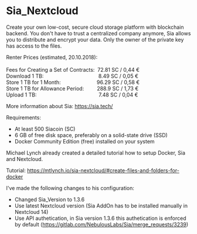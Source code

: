 # Sia_Nextcloud

Create your own low-cost, secure cloud storage platform with blockchain backend.
You don't have to trust a centralized company anymore, Sia allows you to distribute and encrypt your data. Only the owner of the private key has access to the files.

  Renter Prices (estimated, 20.10.2018):<br><br>
  Fees for Creating a Set of Contracts:   &nbsp;72.81 SC / 0,44 € <br>
  Download 1 TB:     &nbsp;&nbsp;&nbsp;&nbsp;&nbsp;&nbsp;&nbsp;&nbsp;&nbsp;&nbsp;&nbsp;&nbsp;&nbsp;&nbsp;&nbsp;&nbsp;&nbsp;&nbsp;&nbsp;&nbsp;&nbsp;&nbsp;&nbsp;&nbsp;&nbsp;&nbsp;&nbsp;&nbsp;&nbsp;&nbsp;&nbsp;&nbsp;&nbsp;&nbsp;&nbsp;&nbsp;     8.49 SC / 0,05 € <br>
  Store 1 TB for 1 Month:&nbsp;&nbsp;&nbsp;&nbsp;&nbsp;&nbsp;&nbsp;&nbsp;&nbsp;&nbsp;&nbsp;&nbsp;&nbsp;&nbsp;&nbsp;&nbsp;&nbsp;&nbsp;&nbsp;&nbsp;&nbsp;&nbsp;&nbsp;&nbsp;&nbsp;96.29 SC / 0,58 € <br>
  Store 1 TB for Allowance Period:&nbsp;&nbsp;&nbsp;&nbsp;&nbsp;&nbsp;&nbsp;&nbsp;&nbsp;288.9 SC / 1,73 € <br>
  Upload 1 TB:&nbsp;&nbsp;&nbsp;&nbsp;&nbsp;&nbsp;&nbsp;&nbsp;&nbsp;&nbsp;&nbsp;&nbsp;&nbsp;&nbsp;&nbsp;&nbsp;&nbsp;&nbsp;&nbsp;&nbsp;&nbsp;&nbsp;&nbsp;&nbsp;&nbsp;&nbsp;&nbsp;&nbsp;&nbsp;&nbsp;&nbsp;&nbsp;&nbsp;&nbsp;&nbsp;&nbsp;&nbsp;&nbsp;&nbsp;&nbsp;&nbsp;&nbsp; 7.48 SC / 0,04 € <br>

More information about Sia: https://sia.tech/

Requirements:

- At least 500 Siacoin (SC)
- 6 GB of free disk space, preferably on a solid-state drive (SSD)
- Docker Community Edition (free) installed on your system


Michael Lynch already created a detailed tutorial how to setup Docker, Sia and Nextcloud.

Tutorial: https://mtlynch.io/sia-nextcloud/#create-files-and-folders-for-docker

I've made the following changes to his configuration:

- Changed Sia_Version to 1.3.6
- Use latest Nextcloud version (Sia AddOn has to be installed manually in Nextcloud 14)
- Use API authetication, in Sia version 1.3.6 this authetication is enforced by default (https://gitlab.com/NebulousLabs/Sia/merge_requests/3239)
